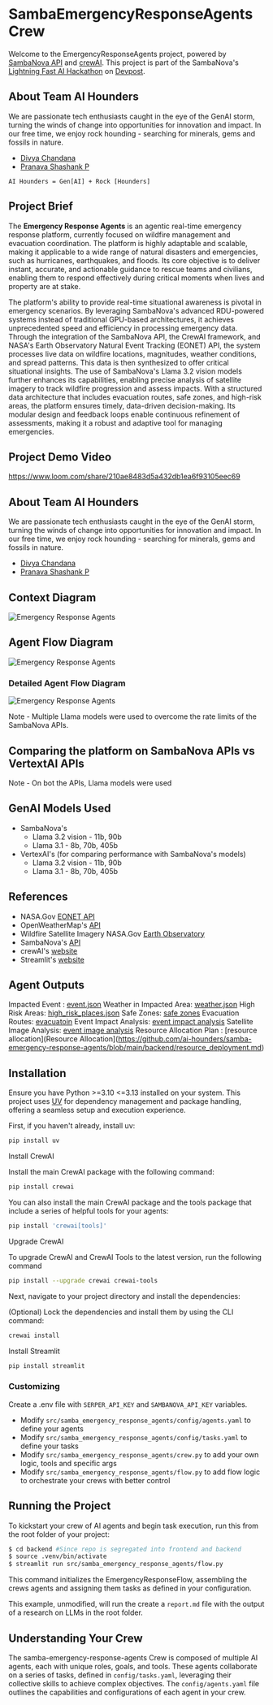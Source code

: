 # SambaEmergencyResponseAgents Crew

Welcome to the EmergencyResponseAgents project, powered by [SambaNova API](https://sambanova.ai/) and [crewAI](https://crewai.com). This project is part of the SambaNova's [Lightning Fast AI Hackathon](https://sambanova.devpost.com/?ref_feature=challenge&ref_medium=your-open-hackathons&ref_content=Submissions+open) on [Devpost](https://devpost.com/).

## About Team AI Hounders
We are passionate tech enthusiasts caught in the eye of the GenAI storm, turning the winds of change into opportunities for innovation and impact. In our free time, we enjoy rock hounding - searching for minerals, gems and fossils in nature.

* [Divya Chandana](https://www.linkedin.com/in/divya-chandana-75b27438/)
* [Pranava Shashank P](https://www.linkedin.com/in/pranavashashank/)

`AI Hounders = Gen[AI] + Rock [Hounders]`

## Project Brief
The **Emergency Response Agents** is an agentic real-time emergency response platform, currently focused on wildfire management and evacuation coordination. The platform is highly adaptable and scalable, making it applicable to a wide range of natural disasters and emergencies, such as hurricanes, earthquakes, and floods. Its core objective is to deliver instant, accurate, and actionable guidance to rescue teams and civilians, enabling them to respond effectively during critical moments when lives and property are at stake.

The platform's ability to provide real-time situational awareness is pivotal in emergency scenarios. By leveraging SambaNova's advanced RDU-powered systems instead of traditional GPU-based architectures, it achieves unprecedented speed and efficiency in processing emergency data. Through the integration of the SambaNova API, the CrewAI framework, and NASA's Earth Observatory Natural Event Tracking (EONET) API, the system processes live data on wildfire locations, magnitudes, weather conditions, and spread patterns. This data is then synthesized to offer critical situational insights. The use of SambaNova's Llama 3.2 vision models further enhances its capabilities, enabling precise analysis of satellite imagery to track wildfire progression and assess impacts. With a structured data architecture that includes evacuation routes, safe zones, and high-risk areas, the platform ensures timely, data-driven decision-making. Its modular design and feedback loops enable continuous refinement of assessments, making it a robust and adaptive tool for managing emergencies.

## Project Demo Video
https://www.loom.com/share/210ae8483d5a432db1ea6f93105eec69

## About Team AI Hounders
We are passionate tech enthusiasts caught in the eye of the GenAI storm, turning the winds of change into opportunities for innovation and impact. In our free time, we enjoy rock hounding - searching for minerals, gems and fossils in nature.

* [Divya Chandana](https://www.linkedin.com/in/divya-chandana-75b27438/)
* [Pranava Shashank P](https://www.linkedin.com/in/pranavashashank/)

## Context Diagram
![Emergency Response Agents](images/Context%20diagram.jpg)

## Agent Flow Diagram
![Emergency Response Agents](images/crewai.png)

### Detailed Agent Flow Diagram
![Emergency Response Agents](images/Detailed%20Flow%20Diagram.jpg)

Note - Multiple Llama models were used to overcome the rate limits of the SambaNova APIs.

## Comparing the platform on SambaNova APIs vs VertextAI APIs
Note - On bot the APIs, Llama models were used

## GenAI Models Used
- SambaNova's 
  - Llama 3.2 vision - 11b, 90b 
  - Llama 3.1 - 8b, 70b, 405b
- VertexAI's (for comparing performance with SambaNova's models)
  - Llama 3.2 vision - 11b, 90b
  - Llama 3.1 - 8b, 70b, 405b

## References
- NASA.Gov [EONET API](https://eonet.gsfc.nasa.gov/docs/v2.1)
- OpenWeatherMap's [API](https://openweathermap.org/api)
- Wildfire Satellite Imagery NASA.Gov [Earth Observatory](https://earthobservatory.nasa.gov/images/event/152498/2024-fires-in-the-northern-hemisphere)
- SambaNova's [API](https://docs.sambanova.ai/api-reference/)
- crewAI's [website](https://crewai.com/)
- Streamlit's [website](https://streamlit.io/)

## Agent Outputs
Impacted Event : [event.json](https://github.com/ai-hounders/samba-emergency-response-agents/blob/main/backend/event.json)
Weather in Impacted Area: [weather.json](https://github.com/ai-hounders/samba-emergency-response-agents/blob/main/backend/weather.json)
High Risk Areas: [high_risk_places.json](https://github.com/ai-hounders/samba-emergency-response-agents/blob/main/backend/high_risk_places.json)
Safe Zones: [safe zones](https://github.com/ai-hounders/samba-emergency-response-agents/blob/main/backend/safe_zones.json)
Evacuation Routes: [evacuatoin](https://github.com/ai-hounders/samba-emergency-response-agents/blob/main/backend/evac_routes.json)
Event Impact Analysis: [event impact analysis](https://github.com/ai-hounders/samba-emergency-response-agents/blob/main/backend/event_impact_analysis.md)
Satellite Image Analysis: [event image analysis](https://github.com/ai-hounders/samba-emergency-response-agents/blob/main/backend/image_analysis.md)
Resource Allocation Plan : [resource allocation](Resource Allocation](https://github.com/ai-hounders/samba-emergency-response-agents/blob/main/backend/resource_deployment.md)



## Installation

Ensure you have Python >=3.10 <=3.13 installed on your system. This project uses [UV](https://docs.astral.sh/uv/) for dependency management and package handling, offering a seamless setup and execution experience.

First, if you haven't already, install uv:

```bash
pip install uv
```

Install CrewAI

Install the main CrewAI package with the following command:

```bash
pip install crewai
```

You can also install the main CrewAI package and the tools package that include a series of helpful tools for your agents:

```bash
pip install 'crewai[tools]'
```

Upgrade CrewAI

To upgrade CrewAI and CrewAI Tools to the latest version, run the following command

```bash
pip install --upgrade crewai crewai-tools
```

Next, navigate to your project directory and install the dependencies:

(Optional) Lock the dependencies and install them by using the CLI command:
```bash
crewai install
```

Install Streamlit

```bash
pip install streamlit
```

### Customizing

Create a .env file with `SERPER_API_KEY` and `SAMBANOVA_API_KEY` variables.

- Modify `src/samba_emergency_response_agents/config/agents.yaml` to define your agents
- Modify `src/samba_emergency_response_agents/config/tasks.yaml` to define your tasks
- Modify `src/samba_emergency_response_agents/crew.py` to add your own logic, tools and specific args
- Modify `src/samba_emergency_response_agents/flow.py` to add flow logic to orchestrate your crews with better control

## Running the Project

To kickstart your crew of AI agents and begin task execution, run this from the root folder of your project:

```bash
$ cd backend #Since repo is segregated into frontend and backend
$ source .venv/bin/activate 
$ streamlit run src/samba_emergency_response_agents/flow.py
```

This command initializes the EmergencyResponseFlow, assembling the crews agents and assigning them tasks as defined in your configuration.

This example, unmodified, will run the create a `report.md` file with the output of a research on LLMs in the root folder.

## Understanding Your Crew

The samba-emergency-response-agents Crew is composed of multiple AI agents, each with unique roles, goals, and tools. These agents collaborate on a series of tasks, defined in `config/tasks.yaml`, leveraging their collective skills to achieve complex objectives. The `config/agents.yaml` file outlines the capabilities and configurations of each agent in your crew.

